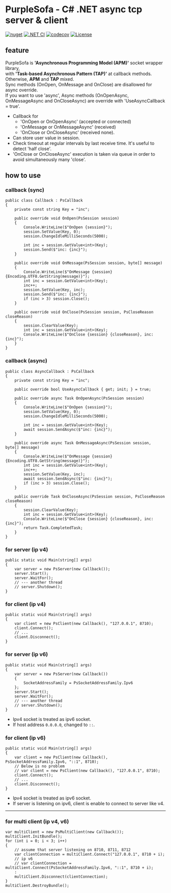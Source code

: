 # PurpleSofa - C# .NET async tcp server & client

[![nuget](https://badgen.net/nuget/v/PurpleSofa/latest)](https://www.nuget.org/packages/PurpleSofa/)
[![.NET CI](https://github.com/shigenobu/PurpleSofa/actions/workflows/ci.yaml/badge.svg?branch=develop)](https://github.com/shigenobu/PurpleSofa/actions/workflows/ci.yaml)
[![codecov](https://codecov.io/gh/shigenobu/PurpleSofa/branch/develop/graph/badge.svg?token=RNH9EOC8JF)](https://codecov.io/gh/shigenobu/PurpleSofa)
[![License](https://img.shields.io/badge/License-Apache%202.0-blue.svg)](https://opensource.org/licenses/Apache-2.0)

## feature

PurpleSofa is __'Asynchronous Programming Model (APM)'__ socket wrapper library,  
with __'Task-based Asynchronous Pattern (TAP)'__ at callback methods.  
Otherwise, __APM__ and __TAP__ mixed.  
Sync methods (OnOpen, OnMessage and OnClose) are disallowed for async override.   
If you want to use 'async',
Async methods (OnOpenAsync, OnMessageAsync and OnCloseAsync) are override with 'UseAsyncCallback = true'.

* Callback for
    * 'OnOpen or OnOpenAsync' (accepted or connected)
    * 'OnMessage or OnMessageAsync' (received)
    * 'OnClose or OnCloseAsync' (received none).
* Can store user value in session.
* Check timeout at regular intervals by last receive time. It's useful to detect 'half close'.
* 'OnClose or OnCloseAsync' execution is taken via queue in order to avoid simultaneously many 'close'.

## how to use

### callback (sync)

    public class Callback : PsCallback
    {
        private const string Key = "inc";
        
        public override void OnOpen(PsSession session)
        {
            Console.WriteLine($"OnOpen {session}");
            session.SetValue(Key, 0);
            session.ChangeIdleMilliSeconds(5000);

            int inc = session.GetValue<int>(Key);
            session.Send($"inc: {inc}");
        }

        public override void OnMessage(PsSession session, byte[] message)
        {
            Console.WriteLine($"OnMessage {session} {Encoding.UTF8.GetString(message)}");
            int inc = session.GetValue<int>(Key);
            inc++;
            session.SetValue(Key, inc);
            session.Send($"inc: {inc}");
            if (inc > 3) session.Close();
        }

        public override void OnClose(PsSession session, PsCloseReason closeReason)
        {
            session.ClearValue(Key);
            int inc = session.GetValue<int>(Key);
            Console.WriteLine($"OnClose {session} {closeReason}, inc:{inc}");
        }
    }

### callback (async)

    public class AsyncCallback : PsCallback
    {
        private const string Key = "inc";

        public override bool UseAsyncCallback { get; init; } = true;

        public override async Task OnOpenAsync(PsSession session)
        {
            Console.WriteLine($"OnOpen {session}");
            session.SetValue(Key, 0);
            session.ChangeIdleMilliSeconds(5000);

            int inc = session.GetValue<int>(Key);
            await session.SendAsync($"inc: {inc}");
        }

        public override async Task OnMessageAsync(PsSession session, byte[] message)
        {
            Console.WriteLine($"OnMessage {session} {Encoding.UTF8.GetString(message)}");
            int inc = session.GetValue<int>(Key);
            inc++;
            session.SetValue(Key, inc);
            await session.SendAsync($"inc: {inc}");
            if (inc > 3) session.Close();
        }

        public override Task OnCloseAsync(PsSession session, PsCloseReason closeReason)
        {
            session.ClearValue(Key);
            int inc = session.GetValue<int>(Key);
            Console.WriteLine($"OnClose {session} {closeReason}, inc:{inc}");
            return Task.CompletedTask;
        }
    }

### for server (ip v4)

    public static void Main(string[] args)
    {
        var server = new PsServer(new Callback());
        server.Start();
        server.WaitFor();
        // --- another thread
        // server.Shutdown();
    }

### for client (ip v4)

    public static void Main(string[] args)
    {
        var client = new PsClient(new Callback(), "127.0.0.1", 8710);
        client.Connect();
        // ...
        client.Disconnect();
    }

### for server (ip v6)

    public static void Main(string[] args)
    {
        var server = new PsServer(new Callback())
        {
            SocketAddressFamily = PsSocketAddressFamily.Ipv6
        };
        server.Start();
        server.WaitFor();
        // --- another thread
        // server.Shutdown();
    }

* Ipv4 socket is treated as ipv6 socket.
* If host address `0.0.0.0`, changed to `::`.

### for client (ip v6)

    public static void Main(string[] args)
    {
        var client = new PsClient(new Callback(), PsSocketAddressFamily.Ipv6, "::1", 8710);
        // Below is no problem
        // var client = new PsClient(new Callback(), "127.0.0.1", 8710);
        client.Connect();
        // ...
        client.Disconnect();
    }

* Ipv4 socket is treated as ipv6 socket.
* If server is listening on ipv6, client is enable to connect to server like v4.

---

### for multi client (ip v4, v6)

    var multiClient = new PsMultiClient(new Callback());
    multiClient.InitBundle();
    for (int i = 0; i < 3; i++)
    {
        // assume that server listening on 8710, 8711, 8712
        var clientConnection = multiClient.Connect("127.0.0.1", 8710 + i);
        // ip v6
        // var clientConnection = multiClient.Connect(PsSocketAddressFamily.Ipv6, "::1", 8710 + i);
        :
        multiClient.Disconnect(clientConnection);
    }
    multiClient.DestroyBundle();

